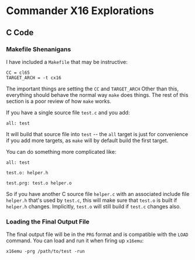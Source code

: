 # Commander X16 Explorations

## C Code

### Makefile Shenanigans

I have included a `Makefile` that may be instructive:

```make
CC = cl65
TARGET_ARCH = -t cx16
```

The important things are setting the `CC` and `TARGET_ARCH` Other than this,
everything should behave the normal way `make` does things. The rest of this
section is a poor review of how `make` works.

If you have a single source file `test.c` and you add:

```make
all: test
```

It will build that source file into `test` -- the `all` target is just for
convenience if you add more targets, as `make` will by default build the first
target.

You can do something more complicated like:

```make
all: test

test.o: helper.h

test.prg: test.o helper.o

```

So if you have another C source file `helper.c` with an associated include
file `helper.h` that's used by `test.c`, this will make sure that `test.o` is
built if `helper.h` changes. Implicitly, `test.o` will still build if `test.c`
changes also.

### Loading the Final Output File

The final output file will be in the `PRG` format and is compatible with the
`LOAD` command. You can load and run it when firing up `x16emu`:

```
x16emu -prg /path/to/test -run
```
